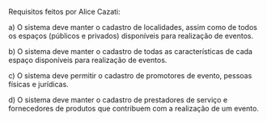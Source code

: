 Requisitos feitos por Alice Cazati:

a) O sistema deve manter o cadastro de localidades, assim como de todos os espaços
(públicos e privados) disponíveis para realização de eventos.

b) O sistema deve manter o cadastro de todas as características de cada espaço disponíveis
para realização de eventos.

c) O sistema deve permitir o cadastro de promotores de evento, pessoas físicas e jurídicas.

d) O sistema deve manter o cadastro de prestadores de serviço e fornecedores de produtos
que contribuem com a realização de um evento.

